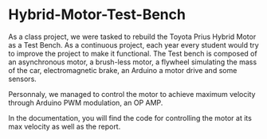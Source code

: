 # Hybrid-Motor-Test-Bench
As a class project, we were tasked to rebuild the Toyota Prius Hybrid Motor as a Test Bench.
As a continuous project, each year every student would try to improve the project to make it functional.
The Test bench is composed of an asynchronous motor, a brush-less motor, a flywheel simulating the mass of the car, 
electromagnetic brake, an Arduino a motor drive and some sensors.

Personnaly, we managed to control the motor to achieve maximum velocity through Arduino PWM modulation, an OP AMP.

In the documentation, you will find the code for controlling the motor at its max velocity as well as the report.
